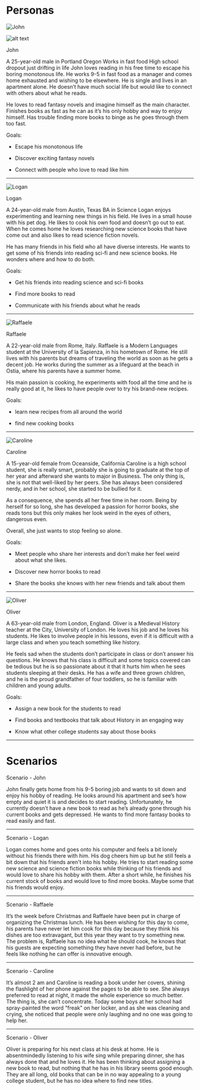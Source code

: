 # Personas

![John](/personas/John.jpeg)

![alt text](/personas/John.jpeg)

John

A 25-year-old male in Portland Oregon
Works in fast food
High school dropout just drifting in life
John loves reading in his free time to escape his boring monotonous life. He works 9-5 in fast
food as a manager and comes home exhausted and wishing to be elsewhere. He is single and
lives in an apartment alone. He doesn’t have much social life but would like to connect with
others about what he reads.

He loves to read fantasy novels and imagine himself as the main character. Finishes books as
fast as he can as it’s his only hobby and way to enjoy himself. Has trouble finding more books to
binge as he goes through them too fast.

Goals:

- Escape his monotonous life

- Discover exciting fantasy novels

- Connect with people who love to read like him


---------------------------------------------------------

![Logan](/personas/Logan.jpeg)

Logan

A 24-year-old male from Austin, Texas
BA in Science
Logan enjoys experimenting and learning new things in his field. He lives in a small house with
his pet dog. He likes to cook his own food and doesn’t go out to eat. When he comes home he
loves researching new science books that have come out and also likes to read science fiction
novels.

He has many friends in his field who all have diverse interests. He wants to get some of his
friends into reading sci-fi and new science books. He wonders where and how to do both.

Goals:

- Get his friends into reading science and sci-fi books

- Find more books to read

- Communicate with his friends about what he reads

---------------------------------------------------------

![Raffaele](/personas/Raffaele.jpeg)

Raffaele

A 22-year-old male from Rome, Italy.
Raffaele is a Modern Languages student at the University of la Sapienza, in his hometown of
Rome. He still lives with his parents but dreams of traveling the world as soon as he gets a
decent job. He works during the summer as a lifeguard at the beach in Ostia, where his parents
have a summer home.

His main passion is cooking, he experiments with food all the time and he is really good at it, he
likes to have people over to try his brand-new recipes.

Goals:

- learn new recipes from all around the world

- find new cooking books

---------------------------------------------------------

![Caroline](/personas/Caroline.jpeg)

Caroline

A 15-year-old female from Oceanside, California
Caroline is a high school student, she is really smart, probably she is going to graduate at the
top of her year and afterward she wants to major in Business.
The only thing is, she is not that well-liked by her peers. She has always been considered nerdy,
and in her school, she started to be bullied for it.

As a consequence, she spends all her free time in her room. Being by herself for so long, she
has developed a passion for horror books, she reads tons but this only makes her look weird in
the eyes of others, dangerous even.

Overall, she just wants to stop feeling so alone.

Goals:

- Meet people who share her interests and don’t make her feel weird about what she likes.

- Discover new horror books to read

- Share the books she knows with her new friends and talk about them

---------------------------------------------------------

![Oliver](/personas/Oliver.jpeg)

Oliver

A 63-year-old male from London, England.
Oliver is a Medieval History teacher at the City, University of London. He loves his job and he
loves his students. He likes to involve people in his lessons, even if it is difficult with a large
class and when you teach something like history.

He feels sad when the students don’t participate in class or don’t answer his questions. He
knows that his class is difficult and some topics covered can be tedious but he is so passionate
about it that it hurts him when he sees students sleeping at their desks.
He has a wife and three grown children, and he is the proud grandfather of four toddlers, so he
is familiar with children and young adults.

Goals:

- Assign a new book for the students to read

- Find books and textbooks that talk about History in an engaging way

- Know what other college students say about those books

---------------------------------------------------------

# Scenarios

Scenario - John

John finally gets home from his 9-5 boring job and wants to sit down and enjoy his hobby of
reading. He looks around his apartment and see’s how empty and quiet it is and decides to start
reading. Unfortunately, he currently doesn’t have a new book to read as he’s already gone
through his current books and gets depressed. He wants to find more fantasy books to read
easily and fast.

---------------------------------------------------------

Scenario - Logan

Logan comes home and goes onto his computer and feels a bit lonely without his friends there
with him. His dog cheers him up but he still feels a bit down that his friends aren't into his hobby.
He tries to start reading some new science and science fiction books while thinking of his
friends and would love to share his hobby with them. After a short while, he finishes his current
stock of books and would love to find more books. Maybe some that his friends would enjoy.

---------------------------------------------------------

Scenario - Raffaele

It’s the week before Christmas and Raffaele have been put in charge of organizing the
Christmas lunch. He has been wishing for this day to come, his parents have never let him cook
for this day because they think his dishes are too extravagant, but this year they want to try
something new. The problem is, Raffaele has no idea what he should cook, he knows that his
guests are expecting something they have never had before, but he feels like nothing he can
offer is innovative enough.

---------------------------------------------------------

Scenario - Caroline

It’s almost 2 am and Caroline is reading a book under her covers, shining the flashlight of her
phone against the pages to be able to see. She always preferred to read at night, it made the
whole experience so much better. The thing is, she can’t concentrate. Today some boys at her
school had spray-painted the word “freak” on her locker, and as she was cleaning and crying,
she noticed that people were only laughing and no one was going to help her.

---------------------------------------------------------

Scenario - Oliver

Oliver is preparing for his next class at his desk at home. He is absentmindedly listening to his
wife sing while preparing dinner, she has always done that and he loves it. He has been thinking
about assigning a new book to read, but nothing that he has in his library seems good enough.
They are all long, old books that can be in no way appealing to a young college student, but he
has no idea where to find new titles.

